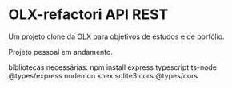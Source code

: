 # OLX-refactori API REST
Um projeto clone da OLX para objetivos de estudos e de porfólio.

Projeto pessoal em andamento.


bibliotecas necessárias:
  npm install express typescript ts-node @types/express nodemon knex sqlite3 cors @types/cors
  
  
